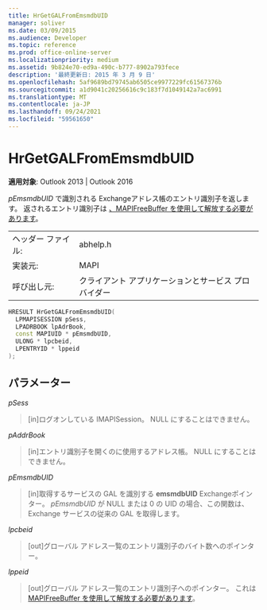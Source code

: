 ```yaml
---
title: HrGetGALFromEmsmdbUID
manager: soliver
ms.date: 03/09/2015
ms.audience: Developer
ms.topic: reference
ms.prod: office-online-server
ms.localizationpriority: medium
ms.assetid: 9b824e70-ed9a-490c-b777-8902a793fece
description: '最終更新日: 2015 年 3 月 9 日'
ms.openlocfilehash: 5af9689bd79745ab6505ce9977229fc61567376b
ms.sourcegitcommit: a1d9041c20256616c9c183f7d1049142a7ac6991
ms.translationtype: MT
ms.contentlocale: ja-JP
ms.lasthandoff: 09/24/2021
ms.locfileid: "59561650"
---
```

# <a name="hrgetgalfromemsmdbuid"></a>HrGetGALFromEmsmdbUID

  
  
**適用対象**: Outlook 2013 | Outlook 2016 
  
_pEmsmdbUID_ で識別される Exchangeアドレス帳のエントリ識別子を返します。 返されるエントリ識別子は [、MAPIFreeBuffer を使用して解放する必要があります](mapifreebuffer.md)。
  
|||
|:-----|:-----|
|ヘッダー ファイル:  <br/> |abhelp.h  <br/> |
|実装元:  <br/> |MAPI  <br/> |
|呼び出し元:  <br/> |クライアント アプリケーションとサービス プロバイダー  <br/> |
   
```cpp
HRESULT HrGetGALFromEmsmdbUID(
  LPMAPISESSION pSess,
  LPADRBOOK lpAdrBook,
  const MAPIUID * pEmsmdbUID,
  ULONG * lpcbeid,
  LPENTRYID * lppeid
);
```

## <a name="parameters"></a>パラメーター

 _pSess_
  
> [in]ログオンしている IMAPISession。 NULL にすることはできません。
    
 _pAddrBook_
  
> [in]エントリ識別子を開くのに使用するアドレス帳。 NULL にすることはできません。
    
 _pEmsmdbUID_
  
> [in]取得するサービスの GAL を識別する **emsmdbUID** Exchangeポインター。 _pEmsmdbUID_ が NULL または 0 の UID の場合、この関数は、Exchange サービスの従来の GAL を取得します。 
    
 _lpcbeid_
  
> [out]グローバル アドレス一覧のエントリ識別子のバイト数へのポインター。
    
 _lppeid_
  
> [out]グローバル アドレス一覧のエントリ識別子へのポインター。 これは [MAPIFreeBuffer を使用して解放する必要があります](mapifreebuffer.md)。
    

